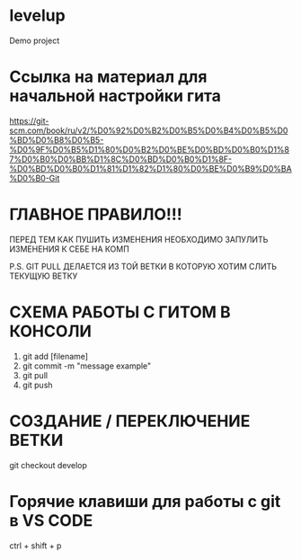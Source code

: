 # levelup
Demo project

# Ссылка на материал для начальной настройки гита
https://git-scm.com/book/ru/v2/%D0%92%D0%B2%D0%B5%D0%B4%D0%B5%D0%BD%D0%B8%D0%B5-%D0%9F%D0%B5%D1%80%D0%B2%D0%BE%D0%BD%D0%B0%D1%87%D0%B0%D0%BB%D1%8C%D0%BD%D0%B0%D1%8F-%D0%BD%D0%B0%D1%81%D1%82%D1%80%D0%BE%D0%B9%D0%BA%D0%B0-Git

# ГЛАВНОЕ ПРАВИЛО!!!
ПЕРЕД ТЕМ КАК ПУШИТЬ ИЗМЕНЕНИЯ НЕОБХОДИМО ЗАПУЛИТЬ ИЗМЕНЕНИЯ К СЕБЕ НА КОМП

P.S. GIT PULL ДЕЛАЕТСЯ ИЗ ТОЙ ВЕТКИ В КОТОРУЮ ХОТИМ СЛИТЬ ТЕКУЩУЮ ВЕТКУ

# СХЕМА РАБОТЫ С ГИТОМ В КОНСОЛИ

1. git add [filename]
2. git commit -m "message example"
3. git pull
4. git push

# СОЗДАНИЕ / ПЕРЕКЛЮЧЕНИЕ ВЕТКИ
git checkout develop

# Горячие клавиши для работы с git в VS CODE
ctrl + shift + p